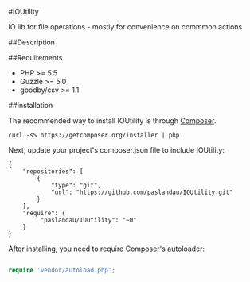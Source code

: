 #IOUtility

IO lib for file operations - mostly for convenience on commmon actions

##Description

##Requirements

- PHP >= 5.5
- Guzzle >= 5.0
- goodby/csv >= 1.1

##Installation

The recommended way to install IOUtility is through [Composer](http://getcomposer.org/).

    curl -sS https://getcomposer.org/installer | php

Next, update your project's composer.json file to include IOUtility:

    {
        "repositories": [
            {
                "type": "git",
                "url": "https://github.com/paslandau/IOUtility.git"
            }
        ],
        "require": {
             "paslandau/IOUtility": "~0"
        }
    }

After installing, you need to require Composer's autoloader:
```php

require 'vendor/autoload.php';
```